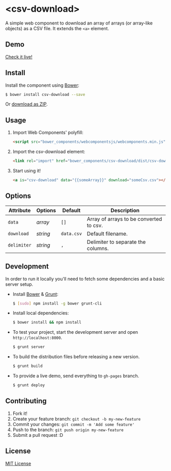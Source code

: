 # &lt;csv-download&gt;

A simple web component to download an array of arrays (or array-like objects) as a CSV file. It extends the `<a>` element.

## Demo

[Check it live!](http://chris-l.github.io/csv-download)

## Install

Install the component using [Bower](http://bower.io/):

```sh
$ bower install csv-download --save
```

Or [download as ZIP](https://github.com/chris-l/csv-download/archive/master.zip).

## Usage

1. Import Web Components' polyfill:

    ```html
    <script src="bower_components/webcomponentsjs/webcomponents.min.js"></script>
    ```

2. Import the csv-download element:

    ```html
    <link rel="import" href="bower_components/csv-download/dist/csv-download.html">
    ```

3. Start using it!

    ```html
    <a is="csv-download" data="{{someArray}}" download="someCsv.csv"></a>
    ```

## Options

Attribute     | Options     | Default      | Description
---           | ---         | ---          | ---
`data`        | *array*     | `[]`         | Array of arrays to be converted to csv.
`download`    | *string*    | `data.csv`   | Default filename.
`delimiter`   | *string*    | `,`          | Delimiter to separate the columns.

## Development

In order to run it locally you'll need to fetch some dependencies and a basic server setup.

* Install [Bower](http://bower.io/) & [Grunt](http://gruntjs.com/):

    ```sh
    $ [sudo] npm install -g bower grunt-cli
    ```

* Install local dependencies:

    ```sh
    $ bower install && npm install
    ```

* To test your project, start the development server and open `http://localhost:8000`.

    ```sh
    $ grunt server
    ```

* To build the distribution files before releasing a new version.

    ```sh
    $ grunt build
    ```

* To provide a live demo, send everything to `gh-pages` branch.

    ```sh
    $ grunt deploy
    ```

## Contributing

1. Fork it!
2. Create your feature branch: `git checkout -b my-new-feature`
3. Commit your changes: `git commit -m 'Add some feature'`
4. Push to the branch: `git push origin my-new-feature`
5. Submit a pull request :D

## License

[MIT License](http://opensource.org/licenses/MIT)
